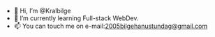 - 👋 Hi, I’m @Kralbilge
- 🌱 I’m currently learning Full-stack WebDev.
- 📫 You can touch me on e-mail:2005bilgehanustundag@gmail.com

